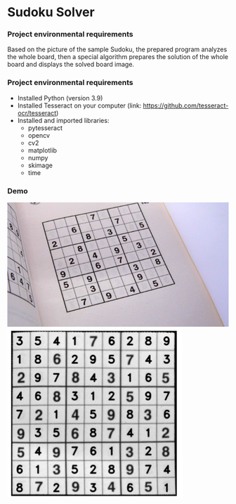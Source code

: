 # Sudoku Solver
### Project environmental requirements
Based on the picture of the sample Sudoku, the prepared program analyzes the whole board, then a special algorithm prepares the solution of the whole board and displays the solved board image.

### Project environmental requirements
- Installed Python (version 3.9)
- Installed Tesseract on your computer (link: https://github.com/tesseract-ocr/tesseract)
- Installed and imported libraries: 
    - pytesseract
    - opencv
    - cv2
    - matplotlib
    - numpy
    - skimage
    - time

### Demo
![alt text](https://github.com/p-olszewski/SudokuSolver/blob/main/sudoku.png?raw=true)
![alt text](https://github.com/p-olszewski/SudokuSolver/blob/main/result.png?raw=true)
